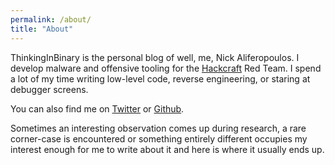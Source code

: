 ```yaml
---
permalink: /about/
title: "About"
---
```


ThinkingInBinary is the personal blog of well, me, Nick Aliferopoulos. I develop malware and offensive tooling for the [Hackcraft](https://hackcraft.gr) Red Team. I spend a lot of my time writing low-level code, reverse engineering, or staring at debugger screens.

You can also find me on [Twitter](https://twitter.com/naliferopoulos) or [Github](https://github.com/naliferopoulos).

Sometimes an interesting observation comes up during research, a rare corner-case is encountered or something entirely different occupies my interest enough for me to write about it and here is where it usually ends up.